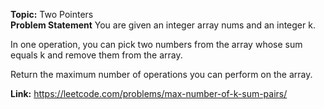 **Topic:** Two Pointers<br>
**Problem Statement**
You are given an integer array nums and an integer k.

In one operation, you can pick two numbers from the array whose sum equals k and remove them from the array.

Return the maximum number of operations you can perform on the array.


**Link:** https://leetcode.com/problems/max-number-of-k-sum-pairs/